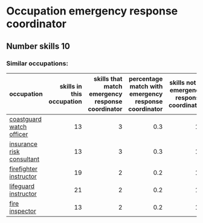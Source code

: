 # Occupation emergency response coordinator
## Number skills 10
### Similar occupations:
| occupation                                                |   skills in this occupation |   skills that match emergency response coordinator |   percentage match with emergency response coordinator |   skills not in emergency response coordinator |
|:----------------------------------------------------------|----------------------------:|---------------------------------------------------:|-------------------------------------------------------:|-----------------------------------------------:|
| [coastguard watch officer](coastguard_watch_officer.md)   |                          13 |                                                  3 |                                                    0.3 |                                             10 |
| [insurance risk consultant](insurance_risk_consultant.md) |                          13 |                                                  3 |                                                    0.3 |                                             10 |
| [firefighter instructor](firefighter_instructor.md)       |                          19 |                                                  2 |                                                    0.2 |                                             17 |
| [lifeguard instructor](lifeguard_instructor.md)           |                          21 |                                                  2 |                                                    0.2 |                                             19 |
| [fire inspector](fire_inspector.md)                       |                          13 |                                                  2 |                                                    0.2 |                                             11 |
